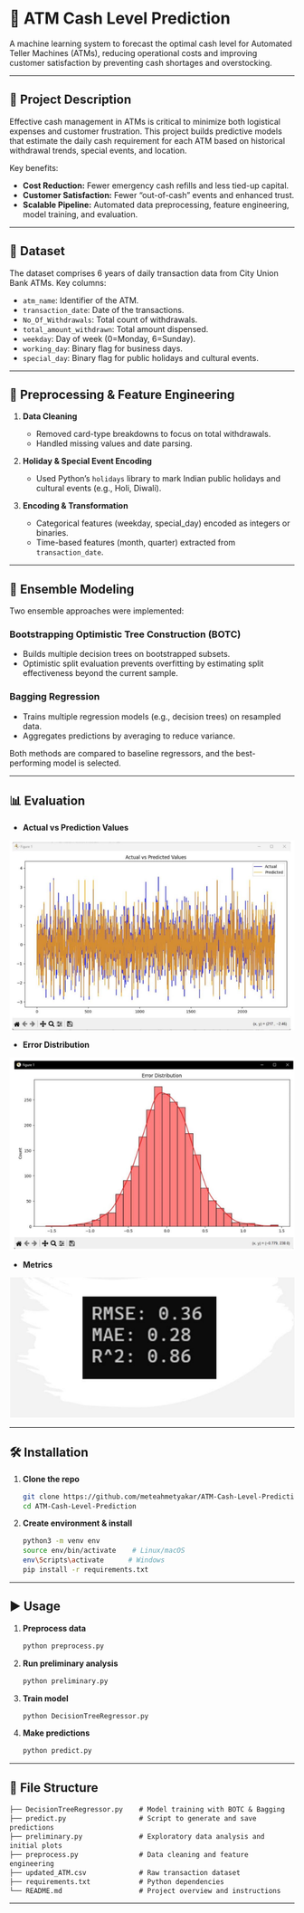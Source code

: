 # 📌 ATM Cash Level Prediction

A machine learning system to forecast the optimal cash level for Automated Teller Machines (ATMs), reducing operational costs and improving customer satisfaction by preventing cash shortages and overstocking.

---

## 📖 Project Description

Effective cash management in ATMs is critical to minimize both logistical expenses and customer frustration. This project builds predictive models that estimate the daily cash requirement for each ATM based on historical withdrawal trends, special events, and location.

Key benefits:
- **Cost Reduction:** Fewer emergency cash refills and less tied-up capital.
- **Customer Satisfaction:** Fewer “out-of-cash” events and enhanced trust.
- **Scalable Pipeline:** Automated data preprocessing, feature engineering, model training, and evaluation.

---

## 📂 Dataset

The dataset comprises 6 years of daily transaction data from City Union Bank ATMs. Key columns:
- `atm_name`: Identifier of the ATM.
- `transaction_date`: Date of the transactions.
- `No_Of_Withdrawals`: Total count of withdrawals.
- `total_amount_withdrawn`: Total amount dispensed.
- `weekday`: Day of week (0=Monday, 6=Sunday).
- `working_day`: Binary flag for business days.
- `special_day`: Binary flag for public holidays and cultural events.

---

## 🧹 Preprocessing & Feature Engineering

1. **Data Cleaning**  
   - Removed card-type breakdowns to focus on total withdrawals.  
   - Handled missing values and date parsing.

2. **Holiday & Special Event Encoding**  
   - Used Python’s `holidays` library to mark Indian public holidays and cultural events (e.g., Holi, Diwali).

3. **Encoding & Transformation**  
   - Categorical features (weekday, special_day) encoded as integers or binaries.  
   - Time-based features (month, quarter) extracted from `transaction_date`.

---

## 🧠 Ensemble Modeling

Two ensemble approaches were implemented:

### Bootstrapping Optimistic Tree Construction (BOTC)
- Builds multiple decision trees on bootstrapped subsets.  
- Optimistic split evaluation prevents overfitting by estimating split effectiveness beyond the current sample.

### Bagging Regression
- Trains multiple regression models (e.g., decision trees) on resampled data.  
- Aggregates predictions by averaging to reduce variance.

Both methods are compared to baseline regressors, and the best-performing model is selected.

---

## 📊 Evaluation

- **Actual vs Prediction Values**
<img src="https://github.com/meteahmetyakar/ATM-Cash-Prediction/blob/main/images/actual-prediction-values.png"/>

- **Error Distribution**
<img src="https://github.com/meteahmetyakar/ATM-Cash-Prediction/blob/main/images/error-distribution.png"/>

- **Metrics**
<img src="https://github.com/meteahmetyakar/ATM-Cash-Prediction/blob/main/images/metrics.png"/>

---

## 🛠️ Installation

1. **Clone the repo**  
   ```bash
   git clone https://github.com/meteahmetyakar/ATM-Cash-Level-Prediction.git
   cd ATM-Cash-Level-Prediction
   ```

2. **Create environment & install**  
   ```bash
   python3 -m venv env
   source env/bin/activate    # Linux/macOS
   env\Scripts\activate      # Windows
   pip install -r requirements.txt
   ```

---

## ▶️ Usage

1. **Preprocess data**  
   ```bash
   python preprocess.py
   ```

2. **Run preliminary analysis**  
   ```bash
   python preliminary.py
   ```

3. **Train model**  
   ```bash
   python DecisionTreeRegressor.py
   ```

4. **Make predictions**  
   ```bash
   python predict.py
   ```

---

## 📂 File Structure

```
├── DecisionTreeRegressor.py    # Model training with BOTC & Bagging
├── predict.py                  # Script to generate and save predictions
├── preliminary.py              # Exploratory data analysis and initial plots
├── preprocess.py               # Data cleaning and feature engineering
├── updated_ATM.csv             # Raw transaction dataset
├── requirements.txt            # Python dependencies
└── README.md                   # Project overview and instructions
```

---
